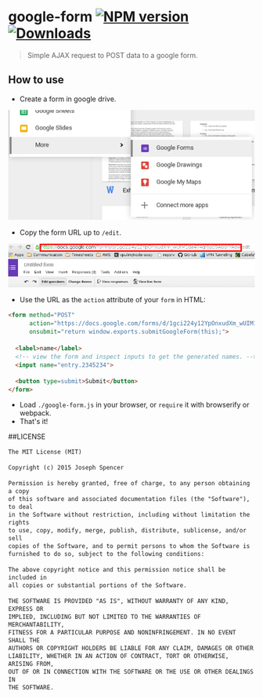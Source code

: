 # google-form [![NPM version][npm-image]][npm-url] [![Downloads][downloads-image]][npm-url]
> Simple AJAX request to POST data to a google form.

## How to use

* Create a form in google drive.

![Creating a form](./images/create-google-form.png)

* Copy the form URL up to `/edit`.

![Copy form URL](./images/new-form.png)

* Use the URL as the `action` attribute of your `form` in HTML:

```html
<form method="POST"
      action="https://docs.google.com/forms/d/1gci224y12YpOnxudXm_wUIM1da474gI6pE9AborYAew"
      onsubmit="return window.exports.submitGoogleForm(this);">

  <label>name</label>
  <!-- view the form and inspect inputs to get the generated names. -->
  <input name="entry.2345234">

  <button type=submit>Submit</button>
</form>
```

* Load `./google-form.js` in your browser, or `require` it with browserify or webpack.
* That's it!

##LICENSE
``````
The MIT License (MIT)

Copyright (c) 2015 Joseph Spencer

Permission is hereby granted, free of charge, to any person obtaining a copy
of this software and associated documentation files (the "Software"), to deal
in the Software without restriction, including without limitation the rights
to use, copy, modify, merge, publish, distribute, sublicense, and/or sell
copies of the Software, and to permit persons to whom the Software is
furnished to do so, subject to the following conditions:

The above copyright notice and this permission notice shall be included in
all copies or substantial portions of the Software.

THE SOFTWARE IS PROVIDED "AS IS", WITHOUT WARRANTY OF ANY KIND, EXPRESS OR
IMPLIED, INCLUDING BUT NOT LIMITED TO THE WARRANTIES OF MERCHANTABILITY,
FITNESS FOR A PARTICULAR PURPOSE AND NONINFRINGEMENT. IN NO EVENT SHALL THE
AUTHORS OR COPYRIGHT HOLDERS BE LIABLE FOR ANY CLAIM, DAMAGES OR OTHER
LIABILITY, WHETHER IN AN ACTION OF CONTRACT, TORT OR OTHERWISE, ARISING FROM,
OUT OF OR IN CONNECTION WITH THE SOFTWARE OR THE USE OR OTHER DEALINGS IN
THE SOFTWARE.
``````

[downloads-image]: http://img.shields.io/npm/dm/google-form.svg
[npm-url]: https://npmjs.org/package/google-form
[npm-image]: http://img.shields.io/npm/v/google-form.svg
